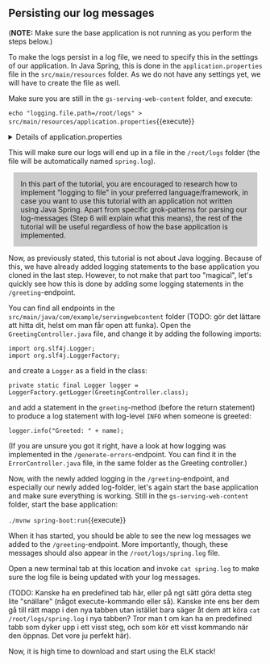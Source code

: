 <p></p>

## Persisting our log messages

(**NOTE:** Make sure the base application is not running as you perform the steps below.)

To make the logs persist in a log file, we need to specify this in the settings of our application. In Java Spring, this is done in the `application.properties` file in the `src/main/resources` folder. As we do not have any settings yet, we will have to create the file as well.

Make sure you are still in the `gs-serving-web-content` folder, and execute:

`echo "logging.file.path=/root/logs" > src/main/resources/application.properties`{{execute}}

<details>
<summary>Details of application.properties</summary>

<div style="display: block;
  margin-left: 10px;
  margin-right: 10px;
  background-color: aliceblue;
  padding: 1em;">
The <code>application.properties</code> file can be used to specify various application properties (hence the name) for Java Spring applications. Many properties can also be specified directly as command line options when starting the application. Since we always want logs to persist in this tutorial, we are using the properties-file instead of command line options. </br>
(For a list of common properties, <a href="https://docs.spring.io/spring-boot/docs/current/reference/html/appendix-application-properties.html">this</a> is a useful reference.</br>

</div>

</details>

This will make sure our logs will end up in a file in the `/root/logs` folder (the file will be automatically named `spring.log`).

<div style="display: block;
  margin-left: 10px;
  margin-right: 10px;
  background-color: #cbcbcb;
  padding: 1em;">
In this part of the tutorial, you are encouraged to research how to implement "logging to file" in your preferred language/framework, in case you want to use this tutorial with an application not written using Java Spring. Apart from specific grok-patterns for parsing our log-messages (Step 6 will explain what this means), the rest of the tutorial will be useful regardless of how the base application is implemented.
</div>

Now, as previously stated, this tutorial is not about Java logging. Because of this, we have already added logging statements to the base application you cloned in the last step. However, to not make that part too "magical", let's quickly see how this is done by adding some logging statements in the `/greeting`-endpoint.

You can find all endpoints in the `src/main/java/com/example/servingwebcontent` folder (TODO: gör det lättare att hitta dit, helst om man får open att funka). Open the `GreetingController.java` file, and change it by adding the following imports:

```
import org.slf4j.Logger;
import org.slf4j.LoggerFactory;
```

and create a `Logger` as a field in the class:

```
private static final Logger logger = LoggerFactory.getLogger(GreetingController.class);
```

and add a statement in the `greeting`-method (before the return statement) to produce a log statement with log-level `INFO` when someone is greeted:

```
logger.info("Greeted: " + name);
```

(If you are unsure you got it right, have a look at how logging was implemented in the `/generate-errors`-endpoint. You can find it in the `ErrorController.java` file, in the same folder as the Greeting controller.)

Now, with the newly added logging in the `/greeting`-endpoint, and especially our newly added log-folder, let's again start the base application and make sure everything is working. Still in the `gs-serving-web-content` folder, start the base application:

`./mvnw spring-boot:run`{{execute}}

When it has started, you should be able to see the new log messages we added to the `/greeting`-endpoint. More importantly, though, these messages should also appear in the `/root/logs/spring.log` file.

Open a new terminal tab at this location and invoke `cat spring.log` to make sure the log file is being updated with your log messages.

(TODO: Kanske ha en predefined tab här, eller på ngt sätt göra detta steg lite "snällare" (något execute-kommando eller så). Kanske inte ens ber dem gå till rätt mapp i den nya tabben utan istället bara säger åt dem att köra `cat /root/logs/spring.log` i nya tabben? Tror man t om kan ha en predefined tabb som dyker upp i ett visst steg, och som kör ett visst kommando när den öppnas. Det vore ju perfekt här).

Now, it is high time to download and start using the ELK stack!